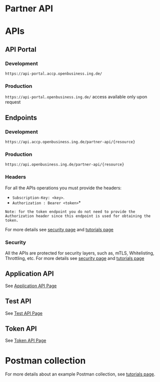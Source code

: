 # Partner API
# APIs
## API Portal
### Development

```https://api-portal.accp.openbusiness.ing.de/```

### Production
```https://api-portal.openbusiness.ing.de/```
access available only upon request

## Endpoints
### Development
```https://api.accp.openbusiness.ing.de/partner-api/{resource}```

### Production
```https://api.openbusiness.ing.de/partner-api/{resource}```

### Headers
For all the APIs operations you must provide the headers:
* ```Subscription-Key: <key>```.
* `Authorization : Bearer <token>`\*

```
Note: for the token endpoint you do not need to provide the Authorization header since this endpoint is used for obtaining the token.
```
For more details see [security page](Security.md) and [tutorials page](Tutorials.md)
### Security
All the APIs are protected for security layers, such as, mTLS, Whitelisting, Throttling, etc.
For more details see [security page](Security.md) and [tutorials page](Tutorials.md)

## Application API
See [Application API Page](ApplicationApi.md)
## Test API
See [Test API Page](TestApi.md)
## Token API
See [Token API Page](TokenApi.md)

# Postman collection
For more details about an example Postman collection, see [tutorials page](Tutorials.md).